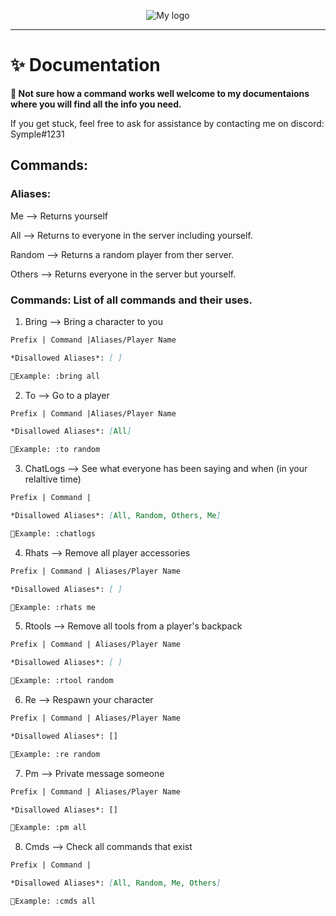<div align="center">

![My logo](https://cdn.discordapp.com/attachments/1095372094138765373/1117458392882090024/Free_Sample_By_Wix.jpg?width=300&height=260)
</div>

-----
# ✨ Documentation
**📢 Not sure how a command works well welcome to my documentaions where you will find all the info you need.**

If you get stuck, feel free to ask for assistance by contacting me on discord: Symple#1231

## Commands:
### Aliases:
Me --> Returns yourself

All --> Returns to everyone in the server including yourself.

Random --> Returns a random player from ther server.

Others --> Returns everyone in the server but yourself.

### Commands: List of all commands and their uses.
1.  Bring --> Bring a character to you
  ```markdown
  Prefix | Command |Aliases/Player Name
  
  *Disallowed Aliases*: [ ]
  
  📎Example: :bring all
  ```
 2. To --> Go to a player
  ```markdown
  Prefix | Command |Aliases/Player Name
  
  *Disallowed Aliases*: [All]
  
  📎Example: :to random
  ```
  3. ChatLogs --> See what everyone has been saying and when (in your relaltive time)
  ```markdown
  Prefix | Command |
  
  *Disallowed Aliases*: [All, Random, Others, Me]
  
  📎Example: :chatlogs
  ```
  4. Rhats --> Remove all player accessories
  ```markdown
  Prefix | Command | Aliases/Player Name
  
  *Disallowed Aliases*: [ ]
  
  📎Example: :rhats me
  ```
  5. Rtools --> Remove all tools from a player's backpack
  ```markdown
  Prefix | Command | Aliases/Player Name
  
  *Disallowed Aliases*: [ ]
  
  📎Example: :rtool random
  ```
  6. Re --> Respawn your character
  ```markdown
  Prefix | Command | Aliases/Player Name
  
  *Disallowed Aliases*: []
  
  📎Example: :re random
  ```
   7. Pm --> Private message someone
  ```markdown
  Prefix | Command | Aliases/Player Name
  
  *Disallowed Aliases*: []
  
  📎Example: :pm all
  ```
   8. Cmds --> Check all commands that exist
  ```markdown
  Prefix | Command | 
  
  *Disallowed Aliases*: [All, Random, Me, Others]
  
  📎Example: :cmds all
  ```
